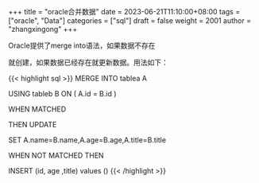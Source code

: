+++
title = "oracle合并数据"
date = 2023-06-21T11:10:00+08:00
tags = ["oracle", "Data"]
categories = ["sql"]
draft = false
weight = 2001
author = "zhangxingong"
+++

Oracle提供了merge into语法，如果数据不存在

就创建，如果数据已经存在就更新数据。用法如下：

{{< highlight sql >}}
MERGE INTO tablea A

USING tableb B ON ( A.id = B.id )

WHEN MATCHED

THEN UPDATE

SET A.name=B.name,A.age=B.age,A.title=B.title

WHEN NOT MATCHED THEN

INSERT (id, age ,title) values ()
{{< /highlight >}}
